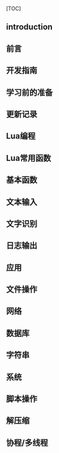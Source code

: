 [TOC]

## introduction

## 前言

## 开发指南

## 学习前的准备

## 更新记录

## Lua编程

## Lua常用函数

## 基本函数

## 文本输入

## 文字识别

## 日志输出

## 应用

## 文件操作

## 网络

## 数据库

## 字符串

## 系统

## 脚本操作

## 解压缩

## 协程/多线程

